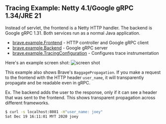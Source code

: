## Tracing Example: Netty 4.1/Google gRPC 1.34/JRE 21

Instead of servlet, the frontend is a Netty HTTP handler. The backend is Google gRPC 1.31.
Both services run as a normal Java application.

* [brave.example.Frontend](src/main/java/brave/example/Frontend.java) - HTTP controller and Google gRPC client
* [brave.example.Backend](src/main/java/brave/example/Backend.java) - Google gRPC server
* [brave.example.TracingConfiguration](src/main/java/brave/example/TracingConfiguration.java) - Configures trace instrumentation

Here's an example screen shot:
![screen shot](https://user-images.githubusercontent.com/64215/102683005-a2986500-4208-11eb-8258-92cc02f9310b.png)

This example also shows Brave's `BaggagePropagation`. If you make a request to the frontend with
the HTTP header `user_name`, it will transparently propagate and be readable even in gRPC.

Ex. The backend adds the user to the response, only if it can see a header that was sent to the
frontend. This shows transparent propagation across different frameworks.

```bash
$ curl -s localhost:8081 -H"user_name: joey"
Sat Dec 19 16:11:01 MYT 2020 joey
```

